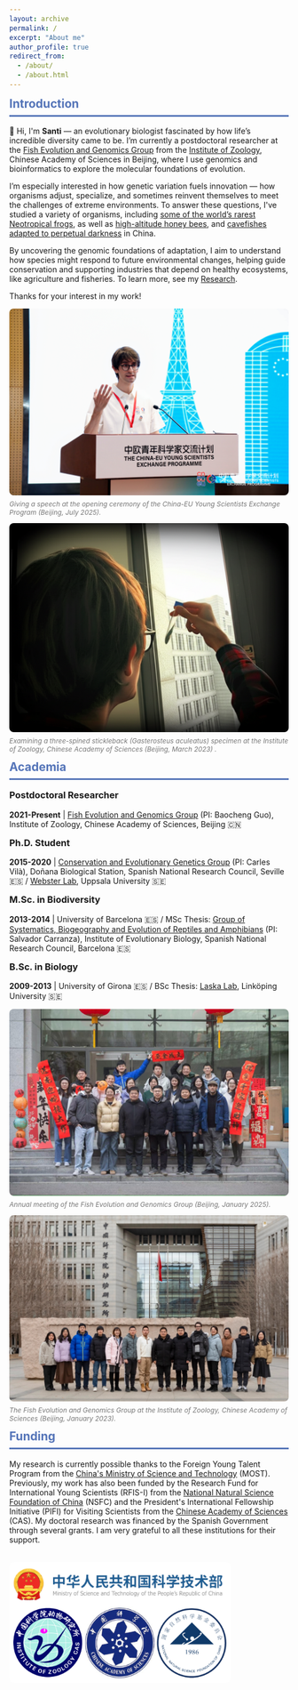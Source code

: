 ```yaml
---
layout: archive
permalink: /
excerpt: "About me"
author_profile: true
redirect_from:
  - /about/
  - /about.html
---
```


<div class="section-card">
  <h2 style="color: #5474B8; border-bottom: 3px solid #5474B8; padding-bottom: 0.5rem; margin-top: 0.5rem;">Introduction</h2>
  <p>👋 Hi, I'm <strong>Santi</strong> — an evolutionary biologist fascinated by how life’s incredible diversity came to be. I’m currently a postdoctoral researcher at the <a href="https://guolaboratory.com/" target="_blank">Fish Evolution and Genomics Group</a> from the <a href="http://english.ioz.cas.cn/" target="_blank">Institute of Zoology</a>, Chinese Academy of Sciences in Beijing, where I use genomics and bioinformatics to explore the molecular foundations of evolution.</p> 

  <p>I’m especially interested in how genetic variation fuels innovation — how organisms adjust, specialize, and sometimes reinvent themselves to meet the challenges of extreme environments. To answer these questions, I've studied a variety of organisms, including <a href="/portfolio/20210330_oreobates">some of the world’s rarest Neotropical frogs</a>, as well as <a href="/portfolio/20181226_csic_press_bees">high-altitude honey bees</a>, and <a href="/portfolio/20251014_microphthalmus_news">cavefishes adapted to perpetual darkness</a> in China.</p> 
    
  <p>By uncovering the genomic foundations of adaptation, I aim to understand how species might respond to future environmental changes, helping guide conservation and supporting industries that depend on healthy ecosystems, like agriculture and fisheries. To learn more, see my  <a href="https://santiagomonteromendieta.github.io/research/">Research</a>.</p> 
    
  <p>Thanks for your interest in my work!</p>
</div>

<div style="display: grid; grid-template-columns: repeat(auto-fit, minmax(300px, 1fr)); gap: 1rem; margin-top: 2rem 0;">
  <img src="/images/media/China-EU_Event_2025/HYW_2063.jpg" alt="Giving a speech at the opening ceremony of the China-EU Young Scientists Exchange Program in Beijing" style="border-radius: 8px;">
</div>
<p style="text-align: left; margin-top: 8px; font-size: 12px; color: #777; font-style: italic;">Giving a speech at the opening ceremony of the China-EU Young Scientists Exchange Program (Beijing, July 2025).</p>

<div style="display: grid; grid-template-columns: repeat(auto-fit, minmax(300px, 1fr)); gap: 1rem; margin-top: 2rem 0;">
  <img src="/images/santi_with_fish.png" alt="Dr. Montero-Mendieta conducting fish research" style="border-radius: 8px;">
</div>
<p style="text-align: left; margin-top: 8px; font-size: 12px; color: #777; font-style: italic;">Examining a three-spined stickleback (Gasterosteus aculeatus) specimen at the Institute of Zoology, Chinese Academy of Sciences (Beijing, March 2023) .</p>

<div class="section-card">
  <h2 style="color: #5474B8; border-bottom: 3px solid #5474B8; padding-bottom: 0.5rem; margin-top: 0.5rem;">Academia</h2>
  <div class="timeline">
    <div class="timeline-item">
      <h3 style="margin-top: 0;">Postdoctoral Researcher</h3>
      <p><strong>2021-Present</strong> | <a href="https://guolaboratory.com/" target="_blank">Fish Evolution and Genomics Group</a> (PI: Baocheng Guo), Institute of Zoology, Chinese Academy of Sciences, Beijing 🇨🇳</p>
    </div>
    <div class="timeline-item">
      <h3 style="margin-top: 0;">Ph.D. Student</h3>
      <p><strong>2015-2020</strong> | <a href="https://www.consevol.org/" target="_blank">Conservation and Evolutionary Genetics Group</a> (PI: Carles Vilà), Doñana Biological Station, Spanish National Research Council, Seville 🇪🇸 / <a href="https://www.katalog.uu.se/profile/?id=N1-581" target="_blank">Webster Lab</a>, Uppsala University 🇸🇪</p>
    </div>
    <div class="timeline-item">
      <h3 style="margin-top: 0;">M.Sc. in Biodiversity</h3>
      <p><strong>2013-2014</strong> | University of Barcelona 🇪🇸 / MSc Thesis: <a href="https://www.ibe.upf-csic.es/carranza" target="_blank">Group of Systematics, Biogeography and Evolution of Reptiles and Amphibians</a> (PI: Salvador Carranza), Institute of Evolutionary Biology, Spanish National Research Council, Barcelona 🇪🇸</p>
    </div>
    <div class="timeline-item">
      <h3 style="margin-top: 0;">B.Sc. in Biology</h3>
      <p><strong>2009-2013</strong> | University of Girona 🇪🇸 / BSc Thesis: <a href="https://liu.se/en/employee/matla69" target="_blank">Laska Lab</a>, Linköping University 🇸🇪</p>
    </div>
  </div>
</div>

<div style="display: grid; grid-template-columns: repeat(auto-fit, minmax(300px, 1fr)); gap: 1rem; margin-top: 2rem 0;">
  <img src="/images/FEGG_2024_annual_meeting.jpg" alt="Research group photo" style="border-radius: 8px;">
</div>
<p style="text-align: left; margin-top: 8px; font-size: 12px; color: #777; font-style: italic;">Annual meeting of the Fish Evolution and Genomics Group (Beijing, January 2025).</p>

<div style="display: grid; grid-template-columns: repeat(auto-fit, minmax(300px, 1fr)); gap: 1rem; margin-top: 2rem 0;">
  <img src="/images/FEGG_2023.jpg" alt="Research group photo" style="border-radius: 8px;">
</div>
<p style="text-align: left; margin-top: 8px; font-size: 12px; color: #777; font-style: italic;">The Fish Evolution and Genomics Group at the Institute of Zoology, Chinese Academy of Sciences (Beijing, January 2023).</p>

<div class="section-card">
  <h2 style="color: #5474B8; border-bottom: 3px solid #5474B8; padding-bottom: 0.5rem; margin-top: 0.5rem;">Funding</h2>
  <p>My research is currently possible thanks to the Foreign Young Talent Program from the <a href="https://en.most.gov.cn/" target="_blank">China's Ministry of Science and Technology</a> (MOST). Previously, my work has also been funded by the Research Fund for International Young Scientists (RFIS-I) from the <a href="https://www.nsfc.gov.cn/english/site_1/index.html" target="_blank">National Natural Science Foundation of China</a> (NSFC) and the President's International Fellowship Initiative (PIFI) for Visiting Scientists from the <a href="https://english.cas.cn" target="_blank">Chinese Academy of Sciences</a> (CAS). My doctoral research was financed by the Spanish Government through several grants. I am very grateful to all these institutions for their support.</p>
  <div style="display: grid; grid-template-columns: repeat(auto-fit, minmax(200px, 1fr)); gap: 1rem; margin: 2rem 0;">
    <img src="/images/logos/logos_for_website.png" alt="logos" style="max-height: 400px; max-width: 400px; border-radius: 8px; width: 100%;">
  </div>
</div>
